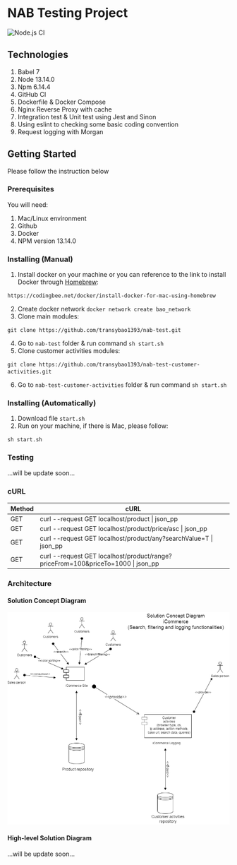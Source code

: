 
# NAB Testing Project
![Node.js CI](https://github.com/transybao1393/nab-test/workflows/Node.js%20CI/badge.svg?branch=master)

## Technologies
1. Babel 7
2. Node 13.14.0
3. Npm 6.14.4
4. GitHub CI
5. Dockerfile & Docker Compose
6. Nginx Reverse Proxy with cache
7. Integration test & Unit test using Jest and Sinon
8. Using eslint to checking some basic coding convention
9. Request logging with Morgan

## Getting Started 
Please follow the instruction below

### Prerequisites
You will need:
1. Mac/Linux environment
2. Github
3. Docker
4. NPM version 13.14.0

### Installing (Manual)
1. Install docker on your machine or you can reference to the link to install Docker through [Homebrew](https://docs.brew.sh/Installation):
```
https://codingbee.net/docker/install-docker-for-mac-using-homebrew
```
2. Create docker network `docker network create bao_network`
3. Clone main modules:
```
git clone https://github.com/transybao1393/nab-test.git
```
4. Go to `nab-test` folder & run command `sh start.sh`
5. Clone customer activities modules:
```
git clone https://github.com/transybao1393/nab-test-customer-activities.git
```
6. Go to `nab-test-customer-activities` folder & run command `sh start.sh`

### Installing (Automatically)
1. Download file `start.sh`
2. Run on your machine, if there is Mac, please follow:
```
sh start.sh
```

### Testing
...will be update soon...

### cURL
Method | cURL
-------|-----
GET | curl --request GET localhost/product &#124; json_pp
GET | curl --request GET localhost/product/price/asc &#124; json_pp
GET | curl --request GET localhost/product/any?searchValue=T &#124; json_pp
GET | curl --request GET localhost/product/range?priceFrom=100&priceTo=1000 &#124; json_pp

### Architecture

#### Solution Concept Diagram
![Solution concept](./presentation/solution-concepts.png)

#### High-level Solution Diagram
...will be update soon...
